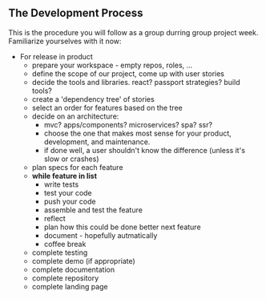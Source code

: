## The Development Process
This is the procedure you will follow as a group durring group project week. Familiarize yourselves with it now:

* For release in product
  * prepare your workspace - empty repos, roles, ...
  * define the scope of our project, come up with user stories
  * decide the tools and libraries.  react? passport strategies? build tools?
  * create a 'dependency tree' of stories
  * select an order for features based on the tree  
  * decide on an architecture:  
    * mvc? apps/components? microservices? spa? ssr?  
    * choose the one that makes most sense for your product, development, and maintenance. 
    * if done well, a user shouldn't know the difference (unless it's slow or crashes)  
  * plan specs for each feature
  * __while feature in list__
    * write tests
    * test your code
    * push your code
    * assemble and test the feature
    * reflect
    * plan how this could be done better next feature
    * document - hopefully autmatically
    * coffee break
  * complete testing
  * complete demo (if appropriate)
  * complete documentation
  * complete repository
  * complete landing page


